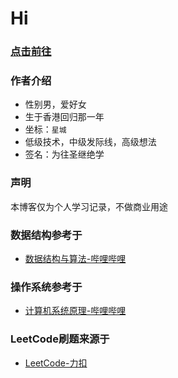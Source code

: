 # Hi

### [点击前往](https://zhangkai0621.github.io/blog/#/)

### 作者介绍
- 性别男，爱好女
- 生于香港回归那一年
- 坐标：`星城`
- 低级技术，中级发际线，高级想法
- 签名：为往圣继绝学

### 声明
本博客仅为个人学习记录，不做商业用途

### 数据结构参考于
- [数据结构与算法-哔哩哔哩](https://www.bilibili.com/video/BV1jW411K7yg)

### 操作系统参考于
- [计算机系统原理-哔哩哔哩](https://www.bilibili.com/video/BV1Wb411H7Ge)

### LeetCode刷题来源于
- [LeetCode-力扣](https://leetcode-cn.com/)
